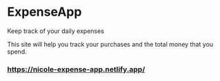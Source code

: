# ExpenseApp
Keep track of your daily expenses

This site will help you track your purchases and the total money that you spend.
### https://nicole-expense-app.netlify.app/
